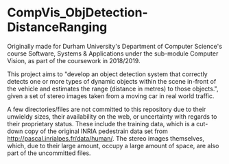 # CompVis_ObjDetection-DistanceRanging
Originally made for Durham University's Department of Computer Science's course Software, Systems & Applications under the sub-module Computer Vision, as part of the coursework in 2018/2019.

This project aims to "develop an object detection system that correctly detects one or more types of dynamic objects within the scene in-front of the vehicle and estimates the range (distance in metres) to those objects.", given a set of stereo images taken from a moving car in real world traffic.

A few directories/files are not committed to this repository due to their unwieldy sizes, their availability on the web, or uncertainty with regards to their proprietary status. These include the training data, which is a cut-down copy of the original INRIA pedestrain data set from http://pascal.inrialpes.fr/data/human/. The stereo images themselves, which, due to their large amount, occupy a large amount of space, are also part of the uncommitted files.
